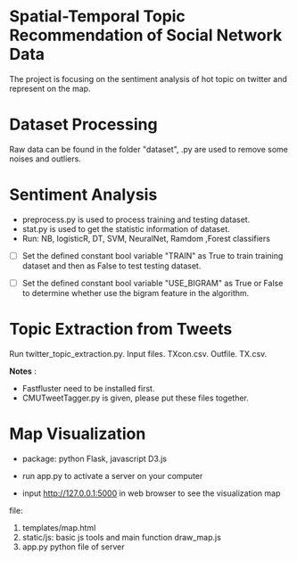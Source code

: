 # Spatial-Temporal Topic Recommendation of Social Network Data

The project is focusing on the sentiment analysis of hot topic on twitter and represent on the map.

# Dataset Processing

Raw data can be found in the folder "dataset", .py are used to remove some noises and outliers.


# Sentiment Analysis

 - preprocess.py is used to process training and testing dataset. 
 - stat.py is used to get the statistic information of dataset.
 -  Run: NB, logisticR, DT, SVM, NeuralNet, Ramdom ,Forest classifiers
 - [ ] Set the defined constant bool variable "TRAIN" as True to train training dataset and then as False to test testing dataset.
 - [ ] Set the defined constant bool variable "USE_BIGRAM" as True or False to determine whether use the bigram feature in the algorithm.


# Topic Extraction from Tweets

Run twitter_topic_extraction.py. 
Input files. TXcon.csv. 
Outfile. TX.csv.
 
**Notes** : 

 - Fastfluster need to be installed first.
 - CMUTweetTagger.py is given, please put these files together.


# Map Visualization

- package: python Flask, javascript D3.js

- run app.py to activate a server on your computer

- input http://127.0.0.1:5000 in web browser to see the visualization map

file:

1. templates/map.html
2. static/js: basic js tools and main function draw_map.js 
3. app.py python file of server
